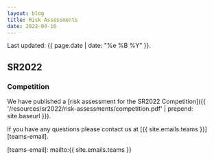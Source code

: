 ```yaml
---
layout: blog
title: Risk Assessments
date: 2022-04-16
---
```


Last updated: {{ page.date | date: "%e %B %Y" }}.

## SR2022

### Competition

We have published a [risk assessment for the SR2022 Competition]({{ '/resources/sr2022/risk-assessments/competition.pdf' | prepend: site.baseurl }}).

If you have any questions please contact us at [{{ site.emails.teams }}][teams-email].

[teams-email]: mailto:{{ site.emails.teams }}
